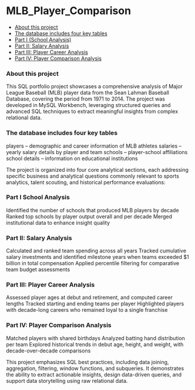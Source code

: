 # MLB_Player_Comparison

- [About this project](#about-this-project)
- [The database includes four key tables](#the-database-includes-four-key-tables)
- [Part I (School Analysis)](#part-i-(school-analysis))
- [Part II: Salary Analysis](#part-ii:-salary-analysis)
- [Part III: Player Career Analysis](#part-iii:-player-career-analysis)
- [Part IV: Player Comparison Analysis](#part-iv:-player-comparison-analysis)

### About this project
This SQL portfolio project showcases a comprehensive analysis of Major League Baseball (MLB) player data from the Sean Lahman Baseball Database, covering the period from 1971 to 2014. The project was developed in MySQL Workbench, leveraging structured queries and advanced SQL techniques to extract meaningful insights from complex relational data.

### The database includes four key tables

players – demographic and career information of MLB athletes
salaries – yearly salary details by player and team
schools – player-school affiliations
school details – information on educational institutions

The project is organized into four core analytical sections, each addressing specific business and analytical questions commonly relevant to sports analytics, talent scouting, and historical performance evaluations:

### Part I School Analysis

Identified the number of schools that produced MLB players by decade
Ranked top schools by player output overall and per decade
Merged institutional data to enhance insight quality

### Part II: Salary Analysis

Calculated and ranked team spending across all years
Tracked cumulative salary investments and identified milestone years when teams exceeded $1 billion in total compensation
Applied percentile filtering for comparative team budget assessments

### Part III: Player Career Analysis

Assessed player ages at debut and retirement, and computed career lengths
Tracked starting and ending teams per player
Highlighted players with decade-long careers who remained loyal to a single franchise

### Part IV: Player Comparison Analysis

Matched players with shared birthdays
Analyzed batting hand distribution per team
Explored historical trends in debut age, height, and weight, with decade-over-decade comparisons

This project emphasizes SQL best practices, including data joining, aggregation, filtering, window functions, and subqueries. It demonstrates the ability to extract actionable insights, design data-driven queries, and support data storytelling using raw relational data.
